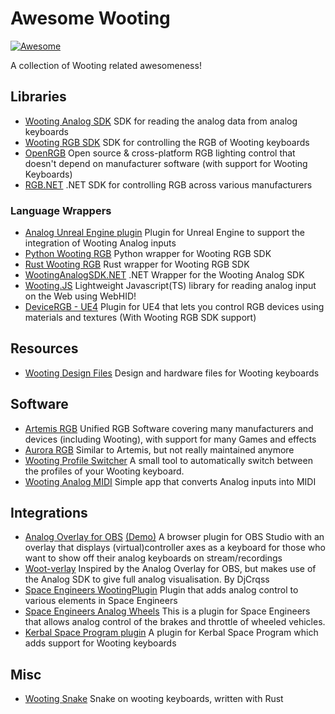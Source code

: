 # Awesome Wooting

[![Awesome](https://awesome.re/badge.svg)](https://awesome.re)

A collection of Wooting related awesomeness!

## Libraries

- [Wooting Analog SDK](https://github.com/WootingKb/wooting-analog-sdk) SDK for reading the analog data from analog keyboards
- [Wooting RGB SDK](https://github.com/WootingKb/wooting-rgb-sdk) SDK for controlling the RGB of Wooting keyboards
- [OpenRGB](https://gitlab.com/CalcProgrammer1/OpenRGB) Open source & cross-platform RGB lighting control that doesn't depend on manufacturer software (with support for Wooting Keyboards)
- [RGB.NET](https://github.com/DarthAffe/RGB.NET) .NET SDK for controlling RGB across various manufacturers

### Language Wrappers

- [Analog Unreal Engine plugin](https://github.com/WootingKb/wooting-analog-unreal-plugin) Plugin for Unreal Engine to support the integration of Wooting Analog inputs
- [Python Wooting RGB](https://github.com/xiamaz/python-wooting-rgb) Python wrapper for Wooting RGB SDK
- [Rust Wooting RGB](https://github.com/ShayBox/Wooting-RGB) Rust wrapper for Wooting RGB SDK
- [WootingAnalogSDK.NET](https://github.com/WootingKb/wooting-analog-wrappers) .NET Wrapper for the Wooting Analog SDK
- [Wooting.JS](https://github.com/Mexican-Man/wooting-js) Lightweight Javascript(TS) library for reading analog input on the Web using WebHID!
- [DeviceRGB - UE4](https://github.com/pramberg/DeviceRGB) Plugin for UE4 that lets you control RGB devices using materials and textures (With Wooting RGB SDK support)

## Resources

- [Wooting Design Files](https://github.com/WootingKb/wooting-design) Design and hardware files for Wooting keyboards

## Software

- [Artemis RGB](https://artemis-rgb.com/) Unified RGB Software covering many manufacturers and devices (including Wooting), with support for many Games and effects
- [Aurora RGB](https://github.com/antonpup/Aurora) Similar to Artemis, but not really maintained anymore
- [Wooting Profile Switcher](https://github.com/ShayBox/WootingProfileSwitcher) A small tool to automatically switch between the profiles of your Wooting keyboard.
- [Wooting Analog MIDI](https://github.com/WootingKb/wooting-analog-midi) Simple app that converts Analog inputs into MIDI

## Integrations

- [Analog Overlay for OBS](https://github.com/DarrenVs/analog_keyboard_overlay) [(Demo)](https://darrenvs.github.io/analog_keyboard_overlay/) A browser plugin for OBS Studio with an overlay that displays (virtual)controller axes as a keyboard for those who want to show off their analog keyboards on stream/recordings
- [Woot-verlay](https://github.com/DjCrqss/Woot-verlay) Inspired by the Analog Overlay for OBS, but makes use of the Analog SDK to give full analog visualisation. By DjCrqss
- [Space Engineers WootingPlugin](https://github.com/Garbius/WootingPlugin) Plugin that adds analog control to various elements in Space Engineers
- [Space Engineers Analog Wheels](https://github.com/Garbius/SEAnalogWheels) This is a plugin for Space Engineers that allows analog control of the brakes and throttle of wheeled vehicles.
- [Kerbal Space Program plugin](https://github.com/Kristallranke/KSPW00tNow) A plugin for Kerbal Space Program which adds support for Wooting keyboards

## Misc

- [Wooting Snake](https://github.com/TanTanDev/wooting_snake) Snake on wooting keyboards, written with Rust
